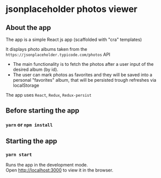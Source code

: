 # jsonplaceholder photos viewer

## About the app
The app is a simple React js app (scaffolded with "cra" templates)

It displays photo albums taken from the `https://jsonplaceholder.typicode.com/photos` API

- The main functionality is to fetch the photos after a user input of the desired album (by id).
- The user can mark photos as favorites and they will be saved into a personal "favorites" album, that will be persisted trough refreshes via localStorage

The app uses `React`, `Redux`, `Redux-persist`

## Before starting the app

### `yarn` or `npm install`

## Starting the app

### `yarn start`

Runs the app in the development mode.<br />
Open [http://localhost:3000](http://localhost:3000) to view it in the browser.